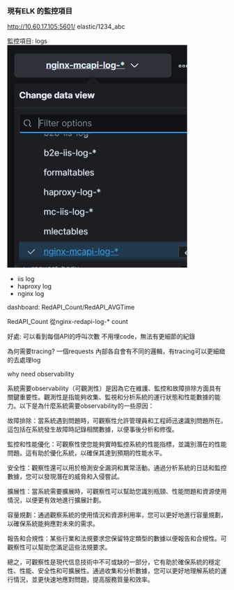 ### 現有ELK 的監控項目

http://10.60.17.105:5601/ elastic/1234_abc

監控項目: logs
![Alt text](image.png)
- iis log
- haproxy log
- nginx log

dashboard: RedAPI_Count/RedAPI_AVGTime

RedAPI_Count 從nginx-redapi-log-* count

好處: 可以看到每個API的呼叫次數 不用埋code，無法有更細節的紀錄

為何需要tracing? 一個requests 內部各自會有不同的邏輯，有tracing可以更細緻的去處理log


why need observability

系統需要observability（可觀測性）是因為它在維護、監控和故障排除方面具有關鍵重要性。觀測性是指能夠收集、監視和分析系統的運行狀態和性能數據的能力。以下是為什麼系統需要observability的一些原因：

故障排除：當系統遇到問題時，可觀察性允許管理員和工程師迅速識別問題所在。這包括在系統發生故障時記錄相關數據，以便事後分析和修復。

監控和性能優化：可觀察性使您能夠實時監控系統的性能指標，並識別潛在的性能問題。這有助於優化系統，以確保其達到預期的性能水平。

安全性：觀察性還可以用於檢測安全漏洞和異常活動。通過分析系統的日誌和監控數據，您可以發現潛在的威脅和入侵嘗試。

擴展性：當系統需要擴展時，可觀察性可以幫助您識別瓶頸、性能問題和資源使用情況，以便更有效地進行擴展計劃。

容量規劃：通過觀察系統的使用情況和資源利用率，您可以更好地進行容量規劃，以確保系統能夠應對未來的需求。

報告和合規性：某些行業和法規要求您保留特定類型的數據以便報告和合規性。可觀察性可以幫助您滿足這些法規要求。

總之，可觀察性是現代信息技術中不可或缺的一部分，它有助於確保系統的穩定性、性能、安全性和可擴展性。通過收集和分析數據，您可以更好地理解系統的運行情況，並更快速地應對問題，提高服務質量和效率。
